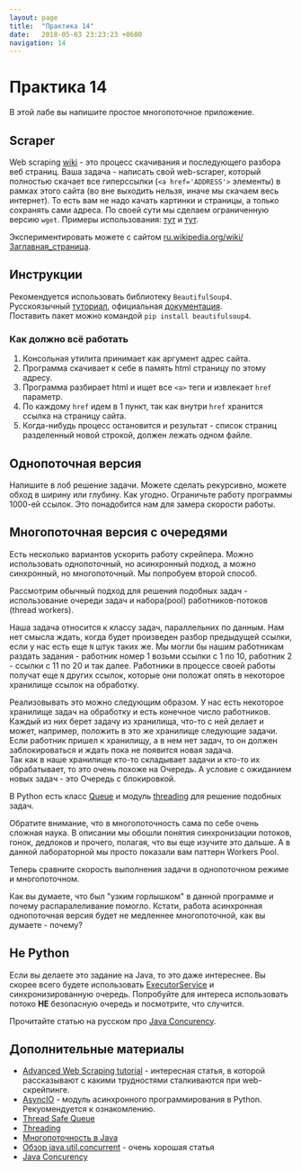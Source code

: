 ```yaml
---
layout: page
title:  "Практика 14"
date:   2018-05-03 23:23:23 +0600
navigation: 14
---
```


# Практика 14

В этой лабе вы напишите простое многопоточное приложение.

## Scraper

Web scraping [wiki](https://en.wikipedia.org/wiki/Web_scraping) - это процесс скачивания и последующего разбора веб страниц. Ваша задача - написать свой web-scraper, который полностью скачает все гиперссылки (`<a href='ADDRESS'>` элементы) в рамках этого сайта (во вне выходить нельзя, иначе мы скачаем весь интернет). То есть вам не надо качать картинки и страницы, а только сохранять сами адреса. По своей сути мы сделаем ограниченную версию `wget`. Примеры использования: [тут](https://apple.stackexchange.com/a/100573) и [тут](https://unix.stackexchange.com/questions/293697/recursively-download-from-a-website).

Экспериментировать можете с сайтом [ru.wikipedia.org/wiki/Заглавная_страница](https://ru.wikipedia.org/wiki/%D0%97%D0%B0%D0%B3%D0%BB%D0%B0%D0%B2%D0%BD%D0%B0%D1%8F_%D1%81%D1%82%D1%80%D0%B0%D0%BD%D0%B8%D1%86%D0%B0).

## Инструкции

Рекомендуется использовать библиотеку `BeautifulSoup4`. Русскоязычный [туториал](http://wiki.python.su/%D0%94%D0%BE%D0%BA%D1%83%D0%BC%D0%B5%D0%BD%D1%82%D0%B0%D1%86%D0%B8%D0%B8/BeautifulSoup), официальная [документация](https://www.crummy.com/software/BeautifulSoup/bs4/doc/).  
Поставить пакет можно командой `pip install beautifulsoup4`.

### Как должно всё работать

1. Консольная утилита принимает как аргумент адрес сайта.
2. Программа скачивает к себе в память html страницу по этому адресу.
3. Программа разбирает html и ищет все `<a>` теги и извлекает `href` параметр.
4. По каждому `href` идем в 1 пункт, так как внутри `href` хранится ссылка на страницу сайта.
5. Когда-нибудь процесс остановится и результат - список страниц разделенный новой строкой, должен лежать одном файле.

## Однопоточная версия

Напишите в лоб решение задачи. Можете сделать рекурсивно, можете обход в ширину или глубину. Как угодно. Ограничьте работу программы 1000-ей ссылок. Это понадобится нам для замера скорости работы.

## Многопоточная версия с очередями

Есть несколько вариантов ускорить работу скрейпера. Можно использовать однопоточный, но асинхронный подход, а можно синхронный, но многопоточный. Мы попробуем второй способ.

Рассмотрим обычный подход для решения подобных задач - использование очереди задач и набора(pool) работников-потоков (thread workers).

Наша задача относится к классу задач, параллельних по данным. Нам нет смысла ждать, когда будет произведен разбор предыдущей ссылки, если у нас есть еще `N` штук таких же. Мы могли бы нашим работникам раздать задания - работник номер 1 возьми ссылки с 1 по 10, работник 2 - ссылки с 11 по 20 и так далее. Работники в процессе своей работы получат еще `N` других ссылок, которые они положат опять в некоторое хранилище ссылок на обработку. 

Реализовывать это можно следующим образом. У нас есть некоторое хранилище задач на обработку и есть конечное число работников. Каждый из них берет задачу из хранилища, что-то с ней делает и может, например, положить в это же хранилище следующие задачи. Если работник пришел к хранилищу, а в нем нет задач, то он должен заблокироваться и ждать пока не появится новая задача.  
Так как в наше хранилище кто-то складывает задачи и кто-то их обрабатывает, то это очень похоже на Очередь. А условие с ожиданием новых задач - это Очередь с блокировкой.

В Python есть класс [Queue](https://docs.python.org/3/library/queue.html) и модуль [threading](https://docs.python.org/3/library/threading.html#module-threading) для решение подобных задач.  

Обратите внимание, что в многопоточность сама по себе очень сложная наука. В описании мы обошли понятия синхронизации потоков, гонок, дедлоков и прочего, полагая, что вы еще изучите это дальше. А в данной лабораторной мы просто показали вам паттерн Workers Pool.

Теперь сравните скорость выполнения задачи в однопоточном режиме и многопоточном.

Как вы думаете, что был "узким горлышком" в данной программе и почему распаралеливание помогло. Кстати, работа асинхронная однопоточная версия будет не медленнее многопоточной, как вы думаете - почему? 

## Не Python

Если вы делаете это задание на Java, то это даже интереснее. Вы скорее всего будете использовать [ExecutorService](https://docs.oracle.com/javase/8/docs/api/java/util/concurrent/ExecutorService.html) и синхронизированную очередь. Попробуйте для интереса использовать потоко **НЕ** безопасную очередь и посмотрите, что случится.

Прочитайте статью на русском про [Java Concurency](https://github.com/arteam/100-Java-Concurrency-questions).

## Дополнительные материалы

- [Advanced Web Scraping tutorial](http://sangaline.com/post/advanced-web-scraping-tutorial/) - интересная статья, в которой рассказывают с какими трудностями сталкиваются при web-скрейпинге.
- [AsyncIO](https://docs.python.org/3/library/asyncio.html) - модуль асинхронного программирования в Python. Рекуомендуется к ознакомлению.
- [Thread Safe Queue](https://docs.python.org/3/library/queue.html)
- [Threading](https://docs.python.org/3/library/threading.html#module-threading)
- [Многопоточность в Java](https://habr.com/post/164487/)
- [Обзор java.util.concurrent](https://habr.com/company/luxoft/blog/157273/) - очень хорошая статья
- [Java Concurency](https://github.com/arteam/100-Java-Concurrency-questions)